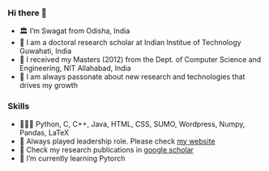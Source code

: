 ### Hi there 👋
- 🏛️ I’m Swagat from Odisha, India
- 🔭 I am a doctoral research scholar at Indian Institue of Technology Guwahati, India
- 🏫 I received my Masters (2012) from the Dept. of Computer Science and Engineering, NIT Allahabad, India
- 🚀 I am always passonate about new research and technologies that drives my growth

### Skills
- 👨🏽‍💻 Python, C, C++, Java, HTML, CSS, SUMO, Wordpress, Numpy, Pandas, LaTeX
- 🙋 Always played leadership role. Please check  <a href="https://mlswagat.github.io/" target="_blank">my website</a>
- 🎫 Check my research publications in <a href="https://scholar.google.com/citations?hl=en&user=472vhAQAAAAJ" target="_blank">google scholar</a>
- 🌱 I’m currently learning Pytorch
